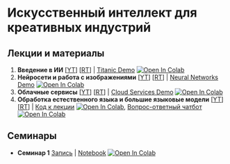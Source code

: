 # Искусственный интеллект для креативных индустрий

## Лекции и материалы

1. **Введение в ИИ** [[YT](https://www.youtu.be/T9RK3Le-6jY)] [[RT](https://rutube.ru/video/private/66e9e5bff90e448713f2a1dc03e93f40/?p=4MJWTaw2StroDtsyUhbvzw)] | [Titanic Demo](1-IntroAI/titanic.ipynb) [![Open In Colab](https://colab.research.google.com/assets/colab-badge.svg)](https://githubtocolab.com/shwars/ai-for-creatives/blob/main/1-IntroAI/titanic.ipynb)
2. **Нейросети и работа с изображениями** [[YT](https://youtu.be/9yUoWCtl618)] [[RT](https://rutube.ru/video/private/e0a460214bc032394b2c1ad118645306/?p=TohjmwRxtPLNdkjnd2_uKw)] | [Neural Networks Demo](2-NeuralNets/NeuralNetworks.ipynb) [![Open In Colab](https://colab.research.google.com/assets/colab-badge.svg)](https://githubtocolab.com/shwars/ai-for-creatives/blob/main/2-NeuralNets/NeuralNetworks.ipynb)
3. **Облачные сервисы** [[YT](https://www.youtube.com/watch?v=YJ4BNjB0cwM)] [[RT](https://rutube.ru/video/private/5e943f2456f6f55a2a906b6573d610d6/?p=AOS-wEkmsLoUfkrEvXAHCg)] | [Cloud Services Demo](3-CloudServices/CloudServices.ipynb) [![Open In Colab](https://colab.research.google.com/assets/colab-badge.svg)](https://githubtocolab.com/shwars/ai-for-creatives/blob/main/3-CloudServices/CloudServices.ipynb)
4. **Обработка естественного языка и большие языковые модели** [[YT](https://youtu.be/mV1_UBZPyFc)] [[RT](https://rutube.ru/video/private/70052bcaa053728428b2d69a9c8580c2/?p=HY5QKqy8IhisHnJQogmPyg)] | [Код к лекции](4-TextAI/TextAI_LangModels.ipynb) [![Open In Colab](https://colab.research.google.com/assets/colab-badge.svg)](https://githubtocolab.com/shwars/ai-for-creatives/blob/main/4-TextAI/TextAI_LangModels.ipynb), [Вопрос-ответный чатбот](4-TextAI/HSEBot.ipynb) [![Open In Colab](https://colab.research.google.com/assets/colab-badge.svg)](https://githubtocolab.com/shwars/ai-for-creatives/blob/main/4-TextAI/HSEBot.ipynb)

## Семинары
* **Семинар 1** [Запись](https://my.mts-link.ru/53912089/creative-ai-1/record-new/2008917206) | [Notebook](Seminars/Seminar_1.ipynb) [![Open In Colab](https://colab.research.google.com/assets/colab-badge.svg)](https://githubtocolab.com/shwars/ai-for-creatives/blob/main/Seminars/Seminar_1.ipynb)